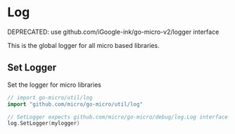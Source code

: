 # Log

DEPRECATED: use github.com/iGoogle-ink/go-micro-v2/logger interface

This is the global logger for all micro based libraries.

## Set Logger

Set the logger for micro libraries

```go
// import go-micro/util/log
import "github.com/micro/go-micro/util/log"

// SetLogger expects github.com/micro/go-micro/debug/log.Log interface
log.SetLogger(mylogger)
```
